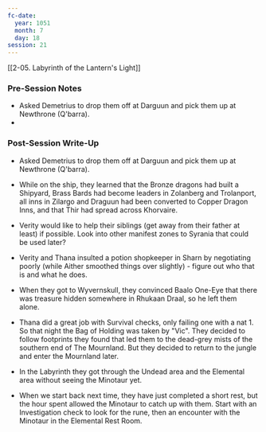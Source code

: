 ```yaml
---
fc-date:
  year: 1051
  month: 7
  day: 18
session: 21
---
```

[[2-05. Labyrinth of the Lantern's Light]]

### Pre-Session Notes

* Asked Demetrius to drop them off at Darguun and pick them up at Newthrone (Q'barra).
* 

### Post-Session Write-Up

- Asked Demetrius to drop them off at Darguun and pick them up at Newthrone (Q'barra).
- While on the ship, they learned that the Bronze dragons had built a Shipyard, Brass Bards had become leaders in Zolanberg and Trolanport, all inns in Zilargo and Draguun had been converted to Copper Dragon Inns, and that Thir had spread across Khorvaire.


- Verity would like to help their siblings (get away from their father at least) if possible. Look into other manifest zones to Syrania that could be used later?
- Verity and Thana insulted a potion shopkeeper in Sharn by negotiating poorly (while Aither smoothed things over slightly) - figure out who that is and what he does.
- When they got to Wyvernskull, they convinced Baalo One-Eye that there was treasure hidden somewhere in Rhukaan Draal, so he left them alone.
- Thana did a great job with Survival checks, only failing one with a nat 1. So that night the Bag of Holding was taken by "Vic". They decided to follow footprints they found that led them to the dead-grey mists of the southern end of The Mournland. But they decided to return to the jungle and enter the Mournland later.
- In the Labyrinth they got through the Undead area and the Elemental area without seeing the Minotaur yet.
- When we start back next time, they have just completed a short rest, but the hour spent allowed the Minotaur to catch up with them. Start with an Investigation check to look for the rune, then an encounter with the Minotaur in the Elemental Rest Room.
